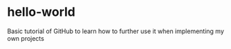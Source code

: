 # hello-world
Basic tutorial of GitHub to learn how to further use it when implementing my own projects
